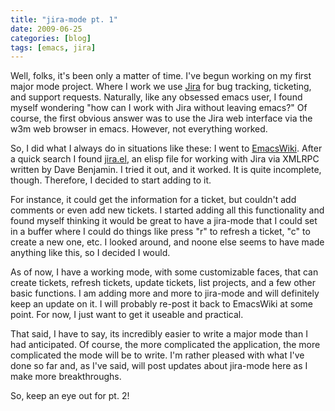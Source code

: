 ```yaml
---
title: "jira-mode pt. 1"
date: 2009-06-25
categories: [blog]
tags: [emacs, jira]
---
```

Well, folks, it's been only a matter of time. I've begun working on my first major mode project. Where I work we use [Jira](http://www.atlassian.com/software/jira/) for bug tracking, ticketing, and support requests. Naturally, like any obsessed emacs user, I found myself wondering "how can I work with Jira without leaving emacs?" Of course, the first obvious answer was to use the Jira web interface via the w3m web browser in emacs. However, not everything worked.
<!--more-->
So, I did what I always do in situations like these: I went to [EmacsWiki](http://www.emacswiki.org). After a quick search I found [jira.el](http://www.emacswiki.org/emacs/jira.el), an elisp file for working with Jira via XMLRPC written by Dave Benjamin. I tried it out, and it worked. It is quite incomplete, though. Therefore, I decided to start adding to it.

For instance, it could get the information for a ticket, but couldn't add comments or even add new tickets. I started adding all this functionality and found myself thinking it would be great to have a jira-mode that I could set in a buffer where I could do things like press "r" to refresh a ticket, "c" to create a new one, etc. I looked around, and noone else seems to have made anything like this, so I decided I would.

As of now, I have a working mode, with some customizable faces, that can create tickets, refresh tickets, update tickets, list projects, and a few other basic functions. I am adding more and more to jira-mode and will definitely keep an update on it. I will probably re-post it back to EmacsWiki at some point. For now, I just want to get it useable and practical.

That said, I have to say, its incredibly easier to write a major mode than I had anticipated. Of course, the more complicated the application, the more complicated the mode will be to write. I'm rather pleased with what I've done so far and, as I've said, will post updates about jira-mode here as I make more breakthroughs.

So, keep an eye out for pt. 2!
